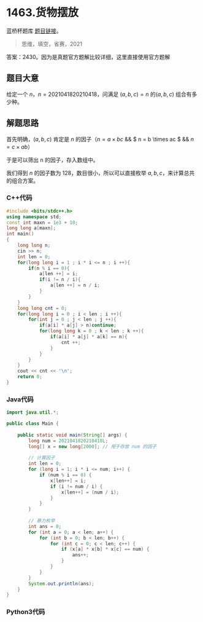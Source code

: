 # 1463.货物摆放

蓝桥杯题库 [题目链接](https://www.lanqiao.cn/problems/1463/learning/)。

> 思维，填空，省赛，2021

答案：2430。因为是真题官方题解比较详细，这里直接使用官方题解

## 题目大意

给定一个 $n$，$n=2021041820210418$，问满足 $(a,b,c)=n$ 的$(a,b,c)$ 组合有多少种。

## 解题思路

首先明确，$(a,b,c)$ 肯定是 $n$ 的因子$（n = a \times bc$ \&\& $ n = b \times ac $ \&\& $n = c \times ab ）$

于是可以筛出 n 的因子，存入数组中。

我们得到 $n$ 的因子数为 $128$，数目很小，所以可以直接枚举 $a,b,c$，来计算总共的组合方案。

### C++代码
```c++
#include <bits/stdc++.h>
using namespace std;
const int maxn = 1e3 + 10;
long long a[maxn];
int main()
{
    long long n;
    cin >> n;
    int len = 0;
    for(long long i = 1 ; i * i <= n ; i ++){
        if(n % i == 0){
            a[len ++] = i;
            if(i != n / i){
                a[len ++] = n / i;
            }
        }
    }
    long long cnt = 0;
    for(long long i = 0 ; i < len ; i ++){
        for(int j = 0 ; j < len ; j ++){
            if(a[i] * a[j] > n)continue;
            for(long long k = 0 ; k < len ; k ++){
                if(a[i] * a[j] * a[k] == n){
                    cnt ++;
                }
            }
        }
    }
    cout << cnt << '\n';
    return 0;
}
```

### Java代码

```Java
import java.util.*;

public class Main {
	
    public static void main(String[] args) {
    	long num = 2021041820210418L;
    	long[] x = new long[2000]; // 用于存放 num 的因子
    	
    	// 计算因子
    	int len = 0;
    	for (long i = 1; i * i <= num; i++) {
    		if (num % i == 0) {
    			x[len++] = i;
    			if (i != num / i) {
    				x[len++] = (num / i);
    			}
    		}
    	}
    	
    	// 暴力枚举
    	int ans = 0;
    	for (int a = 0; a < len; a++) {
    		for (int b = 0; b < len; b++) {
    			for (int c = 0; c < len; c++) {
    	    		if (x[a] * x[b] * x[c] == num) {
    	    			ans++;
    	    		}
    	    	}
        	}
    	}
    	System.out.println(ans);
    }
}

```

### Python3代码